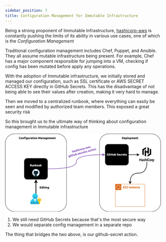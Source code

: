 ```yaml
---
sidebar_position: 7
title: Configuration Management for Immutable Infrastructure
---
```


[//]: # (Copyright Jiaqi Liu)

[//]: # (Licensed under the Apache License, Version 2.0 &#40;the "License"&#41;;)
[//]: # (you may not use this file except in compliance with the License.)
[//]: # (You may obtain a copy of the License at)

[//]: # (    http://www.apache.org/licenses/LICENSE-2.0)

[//]: # (Unless required by applicable law or agreed to in writing, software)
[//]: # (distributed under the License is distributed on an "AS IS" BASIS,)
[//]: # (WITHOUT WARRANTIES OR CONDITIONS OF ANY KIND, either express or implied.)
[//]: # (See the License for the specific language governing permissions and)
[//]: # (limitations under the License.)

Being a strong proponent of Immutable Infrastructure, [hashicorp-aws] is constantly pushing the limits of its ability
in various use cases, one of which is the _Configuration Management_

Traditional configuration management includes Chef, Puppet, and Ansible. They all assume mutable infrastructure being
present. For example, Chef has a major component responsible for jumping into a VM, checking if config has been mutated
before apply any operations.

With the adoption of Immutable infrastructure, we initially stored and managed our configuration, such as SSL
certificate or AWS SECRET ACCESS KEY directly in GitHub Secrets. This has the disadvantage of not being able to see
their values after creation, making it very hard to manage.

Then we moved to a centralized runbook, where everything can easily be seen and modified by authorized team members.
This exposed a great security risk

So this brought us to the ultimate way of thinking about configuration management in Immutable infrastructure

![](./img/github-secret.png)

1. We still need GitHub Secrets because that's the most secure way
2. We would separate config management in a separate repo

The thing that bridges the two above, is our github-secret action.

[hashicorp-aws]: https://qubitpi.github.io/hashicorp-aws/
